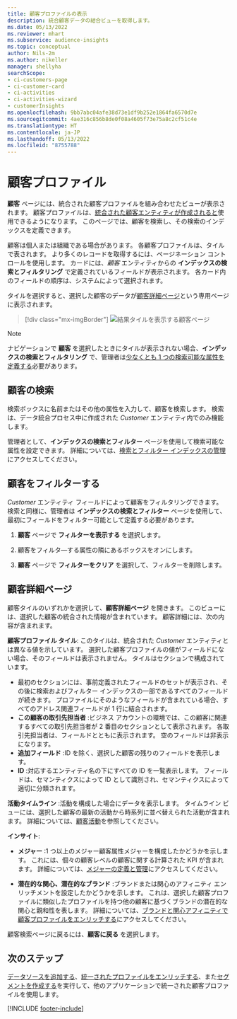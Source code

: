 ```yaml
---
title: 顧客プロファイルの表示
description: 統合顧客データの結合ビューを取得します。
ms.date: 05/13/2022
ms.reviewer: mhart
ms.subservice: audience-insights
ms.topic: conceptual
author: Nils-2m
ms.author: nikeller
manager: shellyha
searchScope:
- ci-customers-page
- ci-customer-card
- ci-activities
- ci-activities-wizard
- customerInsights
ms.openlocfilehash: 9bb7abc04afe38d73e1df9b252e1864fa6570d7e
ms.sourcegitcommit: 4ae316c856b8de0f08a4605f73e75a8c2cf51c4e
ms.translationtype: HT
ms.contentlocale: ja-JP
ms.lasthandoff: 05/13/2022
ms.locfileid: "8755788"
---
```

# <a name="customer-profiles"></a>顧客プロファイル

**顧客** ページには、統合された顧客プロファイルを組み合わせたビューが表示されます。 顧客プロファイルは、[統合された顧客エンティティが作成されると](data-unification.md)使用できるようになります。 このページでは、顧客を検索し、その検索のインデックスを定義できます。

顧客は個人または組織である場合があります。 各顧客プロファイルは、タイルで表されます。 より多くのレコードを取得するには、ページネーション コントロールを使用します。 カードには、*顧客* エンティティからの **インデックスの検索とフィルタリング** で定義されているフィールドが表示されます。 各カード内のフィールドの順序は、システムによって選択されます。

タイルを選択すると、選択した顧客のデータが[顧客詳細ページ](customer-profiles.md#customer-details-page)という専用ページに表示されます。

> [!div class="mx-imgBorder"]
> ![結果タイルを表示する顧客ページ](media/customers-page-result-tiles-B2C.png "結果タイルを表示する顧客ページ")

> [!NOTE]
> ナビゲーションで **顧客** を選択したときにタイルが表示されない場合、**インデックスの検索とフィルタリング** で、管理者は[少なくとも 1 つの検索可能な属性を定義する](search-filter-index.md)必要があります。

## <a name="search-for-customers"></a>顧客の検索

検索ボックスに名前またはその他の属性を入力して、顧客を検索します。 検索は、データ統合プロセス中に作成された *Customer* エンティティ内でのみ機能します。

管理者として、**インデックスの検索とフィルター** ページを使用して検索可能な属性を設定できます。 詳細については、[検索とフィルター インデックスの管理](search-filter-index.md)にアクセスしてください。

## <a name="filter-customers"></a>顧客をフィルターする

*Customer* エンティティ フィールドによって顧客をフィルタリングできます。 検索と同様に、管理者は **インデックスの検索とフィルター** ページを使用して、最初にフィールドをフィルター可能として定義する必要があります。

1. **顧客** ページで **フィルターを表示する** を選択します。

1. 顧客をフィルタ―する属性の隣にあるボックスをオンにします。

1. **顧客** ページで **フィルターをクリア** を選択して、フィルターを削除します。

## <a name="customer-details-page"></a>顧客詳細ページ

顧客タイルのいずれかを選択して、**顧客詳細ページ** を開きます。 このビューには、選択した顧客の統合された情報が含まれています。 顧客詳細には、次の内容が含まれます。

**顧客プロファイル タイル**: このタイルは、統合された *Customer* エンティティとは異なる値を示しています。 選択した顧客プロファイルの値がフィールドにない場合、そのフィールドは表示されません。 タイルはセクションで構成されています。

- 最初のセクションには、事前定義されたフィールドのセットが表示され、その後に検索およびフィルター インデックスの一部であるすべてのフィールドが続きます。 プロファイルにそのようなフィールドが含まれている場合、すべてのアドレス関連フィールドが 1 行に結合されます。
- **この顧客の取引先担当者** :ビジネス アカウントの環境では、この顧客に関連するすべての取引先担当者が 2 番目のセクションとして表示されます。 各取引先担当者は、フィールドとともに表示されます。 空のフィールドは非表示になります。
- **追加フィールド** :ID を除く、選択した顧客の残りのフィールドを表示します。
- **ID** :対応するエンティティ名の下にすべての ID を一覧表示します。 フィールドは、セマンティクスによって ID として識別され、セマンティクスによって適切に分類されます。

**活動タイムライン** :活動を構成した場合にデータを表示します。 タイムライン ビューには、選択した顧客の最新の活動から時系列に並べ替えられた活動が含まれます。 詳細については、[顧客活動](activities.md)を参照してください。

**インサイト**:

- **メジャー** :1 つ以上のメジャー顧客属性メジャーを構成したかどうかを示します。 これには、個々の顧客レベルの顧客に関する計算された KPI が含まれます。 詳細については、[メジャーの定義と管理](measures.md)にアクセスしてください。

- **潜在的な関心、潜在的なブランド** :ブランドまたは関心のアフィニティ エンリッチメントを設定したかどうかを示します。 これは、選択した顧客プロファイルに類似したプロファイルを持つ他の顧客に基づくブランドの潜在的な関心と親和性を表します。 詳細については、[ブランドと関心アフィニティで顧客プロファイルをエンリッチする](enrichment-microsoft.md)にアクセスしてください。

顧客検索ページに戻るには、**顧客に戻る** を選択します。

## <a name="next-steps"></a>次のステップ

[データソースを追加する](data-sources.md)、[統一されたプロファイルをエンリッチする](enrichment-hub.md)、また[セグメントを作成する](segments.md)を実行して、他のアプリケーションで統一された顧客プロファイルを使用します。

[!INCLUDE [footer-include](includes/footer-banner.md)]
